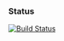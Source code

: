### Status
[![Build Status](https://travis-ci.org/AroneyS/simple_sinatra_minitest.png)](https://travis-ci.org/AroneyS/simple_sinatra_minitest)


